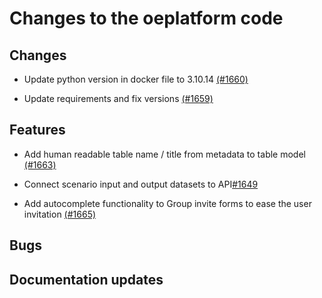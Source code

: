 <!--
SPDX-FileCopyrightText: 2025 Jonas Huber <https://github.com/jh-RLI> © Reiner Lemoine Institut

SPDX-License-Identifier: CC0-1.0
-->

# Changes to the oeplatform code

## Changes

- Update python version in docker file to 3.10.14
  [(#1660)](https://github.com/OpenEnergyPlatform/oeplatform/pull/1660)

- Update requirements and fix versions
  [(#1659)](https://github.com/OpenEnergyPlatform/oeplatform/pull/1659)

## Features

- Add human readable table name / title from metadata to table model
  [(#1663)](https://github.com/OpenEnergyPlatform/oeplatform/pull/1663)

- Connect scenario input and output datasets to
  API[#1649](https://github.com/OpenEnergyPlatform/oeplatform/pull/1649)

- Add autocomplete functionality to Group invite forms to ease the user
  invitation
  [(#1665)](https://github.com/OpenEnergyPlatform/oeplatform/pull/1665)

## Bugs

## Documentation updates
